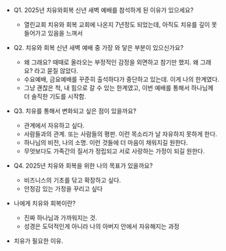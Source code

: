 - Q1. 2025년  치유와회복 신년 새벽 예배를 참석하게 된 이유가 있으세요?
	- 열린교회 치유와 회복 교회에 나온지 7년정도 되었는데,
	 아직도 치유를 깊이 못 들어가고 있음을 느껴서
- Q2. 치유와 회복 신년 새벽 예배 중 가장 와 닿은 부분이 있으신가요?
	- 왜 그래요? 때때로 올라오는 부정적인 감정을 외면하고 참기만 했지. 왜 그래요? 라고 묻질 않았다.
	- 수요예배, 금요예배를 꾸준히 출석하다가 중단하고 있는데. 이게 나의 한계였다.
	- 그냥 괜찮은 척, 내 힘으로 갈 수 있는 한계였고, 이번 예배를 통해서 하나님께 더 솔직한 기도를 시작함.
- Q3. 치유를 통해서 변화되고 싶은 점이 있을까요?
	- 관계에서 자유하고 싶다.
	- 사람들과의 관계. 또는 사람들의 평판. 이런 목소리가 날 자유하지 못하게 한다.
	- 하나님의 비전, 나의 소명. 이런 것들에 더 마음이 채워지길 원한다.
	- 무엇보다도 가족간의 질서가 정립되고 서로 사랑하는 가정이 되길 원한다.
- Q4. 2025년 치유와 회복을 위한 나의 목표가 있을까요?
	- 비즈니스의 기초를 닦고 확장하고 싶다.
	- 안정감 있는 가정을 꾸리고 싶다

- 나에게 치유와 회복이란?
	- 진짜 하나님과 가까워지는 것.
	- 성경은 도덕적인게 아니라 나의 아버지 안에서 자유해지는 과정
- 치유가 필요한 이유.

